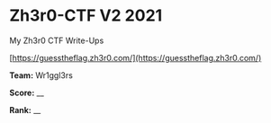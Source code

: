 # Zh3r0-CTF V2 2021
My Zh3r0 CTF Write-Ups

[https://guesstheflag.zh3r0.com/](https://guesstheflag.zh3r0.com/)

**Team:** Wr1ggl3rs

**Score:** __

**Rank:** __
